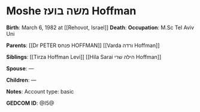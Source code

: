 # Moshe משה בועז Hoffman
**Birth**: March 6, 1982 at [[Rehovot, Israel]]
**Death**: 
**Occupation**: M.Sc Tel Aviv Uni

**Parents**:
[[Dr PETER פנחס HOFFMAN]]
[[Varda ורדה Hoffman]]

**Siblings**:
[[Tirza Hoffman Levi]]
[[Hila Sarai הילה שרי Hoffman]]

**Spouse**:
—

**Children**:
—

**Notes**:
Account type: basic

**GEDCOM ID**: @I5@
